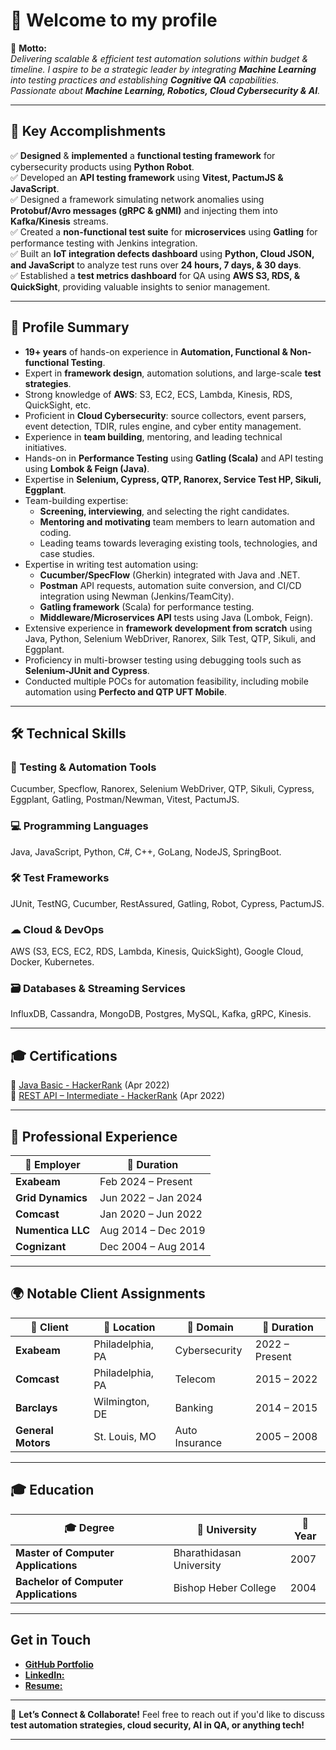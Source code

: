 # 🚀 Welcome to my profile  

🎯 **Motto:**  
_Delivering scalable & efficient test automation solutions within budget & timeline._
*I aspire to be a strategic leader by integrating **Machine Learning** into testing practices and establishing **Cognitive QA** capabilities. Passionate about **Machine Learning, Robotics, Cloud Cybersecurity & AI**.*

---

## 🌟 **Key Accomplishments**  
✅ **Designed** & **implemented** a **functional testing framework** for cybersecurity products using **Python Robot**.  
✅ Developed an **API testing framework** using **Vitest, PactumJS & JavaScript**.  
✅  Designed a framework simulating network anomalies using **Protobuf/Avro messages (gRPC & gNMI)** and injecting them into **Kafka/Kinesis** streams.  
✅ Created a **non-functional test suite** for **microservices** using **Gatling** for performance testing with Jenkins integration.  
✅ Built an **IoT integration defects dashboard** using **Python, Cloud JSON, and JavaScript** to analyze test runs over **24 hours, 7 days, & 30 days**.  
✅ Established a **test metrics dashboard** for QA using **AWS S3, RDS, & QuickSight**, providing valuable insights to senior management.  

---

## 📌 **Profile Summary**  
- **19+ years** of hands-on experience in **Automation, Functional & Non-functional Testing**.  
- Expert in **framework design**, automation solutions, and large-scale **test strategies**.  
- Strong knowledge of **AWS**: S3, EC2, ECS, Lambda, Kinesis, RDS, QuickSight, etc.  
- Proficient in **Cloud Cybersecurity**: source collectors, event parsers, event detection, TDIR, rules engine, and cyber entity management.  
- Experience in **team building**, mentoring, and leading technical initiatives.  
- Hands-on in **Performance Testing** using **Gatling (Scala)** and API testing using **Lombok & Feign (Java)**.  
- Expertise in **Selenium, Cypress, QTP, Ranorex, Service Test HP, Sikuli, Eggplant**.  
- Team-building expertise:
  - **Screening, interviewing**, and selecting the right candidates.
  - **Mentoring and motivating** team members to learn automation and coding.
  - Leading teams towards leveraging existing tools, technologies, and case studies.
- Expertise in writing test automation using:
  - **Cucumber/SpecFlow** (Gherkin) integrated with Java and .NET.
  - **Postman** API requests, automation suite conversion, and CI/CD integration using Newman (Jenkins/TeamCity).
  - **Gatling framework** (Scala) for performance testing.
  - **Middleware/Microservices API** tests using Java (Lombok, Feign).
- Extensive experience in **framework development from scratch** using Java, Python, Selenium WebDriver, Ranorex, Silk Test, QTP, Sikuli, and Eggplant.
- Proficiency in multi-browser testing using debugging tools such as **Selenium-JUnit and Cypress**.
- Conducted multiple POCs for automation feasibility, including mobile automation using **Perfecto and QTP UFT Mobile**.
---

## 🛠 **Technical Skills**  

### **🧪 Testing & Automation Tools**  
Cucumber, Specflow, Ranorex, Selenium WebDriver, QTP, Sikuli, Cypress, Eggplant, Gatling, Postman/Newman, Vitest, PactumJS.  

### **💻 Programming Languages**  
Java, JavaScript, Python, C#, C++, GoLang, NodeJS, SpringBoot.  

### **🛠 Test Frameworks**  
JUnit, TestNG, Cucumber, RestAssured, Gatling, Robot, Cypress, PactumJS.  

### **☁ Cloud & DevOps**  
AWS (S3, ECS, EC2, RDS, Lambda, Kinesis, QuickSight), Google Cloud, Docker, Kubernetes.  

### **🗃 Databases & Streaming Services**  
InfluxDB, Cassandra, MongoDB, Postgres, MySQL, Kafka, gRPC, Kinesis.  

---

## 🎓 **Certifications**  
📜 [Java Basic - HackerRank](https://www.hackerrank.com/certificates/cee3ac5e3385) (Apr 2022)  
📜 [REST API – Intermediate - HackerRank](https://www.hackerrank.com/certificates/45ef0987e088) (Apr 2022)  

---

## 💼 **Professional Experience**  

| 🏢 Employer | 📅 Duration |  
|------------|------------|  
| **Exabeam** | Feb 2024 – Present |  
| **Grid Dynamics** | Jun 2022 – Jan 2024 |  
| **Comcast** | Jan 2020 – Jun 2022 |  
| **Numentica LLC** | Aug 2014 – Dec 2019 |  
| **Cognizant** | Dec 2004 – Aug 2014 |  

---

## 🌍 **Notable Client Assignments**  

| 🌟 Client | 📍 Location | 🏢 Domain | 📅 Duration |  
|---------|-----------|--------|------------|  
| **Exabeam** | Philadelphia, PA | Cybersecurity | 2022 – Present |  
| **Comcast** | Philadelphia, PA | Telecom | 2015 – 2022 |  
| **Barclays** | Wilmington, DE | Banking | 2014 – 2015 |  
| **General Motors** | St. Louis, MO | Auto Insurance | 2005 – 2008 |  

---

## 🎓 **Education**  

| 🎓 Degree | 🏫 University | 📅 Year |  
|----------|-------------|---------|  
| **Master of Computer Applications** | Bharathidasan University | 2007 |  
| **Bachelor of Computer Applications** | Bishop Heber College | 2004 |  

---

## **Get in Touch**
- [**GitHub Portfolio**](https://github.com/muthukumar-ramaiyah)
- [**LinkedIn:**](https://www.linkedin.com/in/muthukumar-ramaiyah/)
- [**Resume:**](https://drive.google.com/file/d/1BUlYYsa3Uac6pcYunobg-sw_THVOk2nt/view?usp=sharing)

---

🚀 **Let’s Connect & Collaborate!** Feel free to reach out if you'd like to discuss **test automation strategies, cloud security, AI in QA, or anything tech!**  

---
